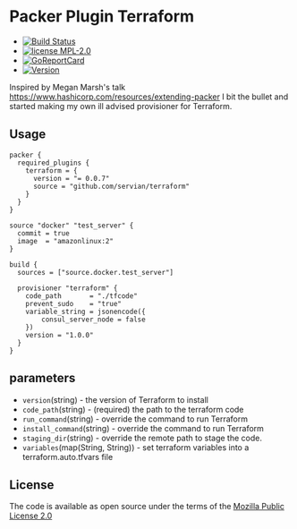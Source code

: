 # Packer Plugin Terraform

* [![Build Status](https://www.travis-ci.com/servian/packer-plugin-terraform.svg?branch=main)](https://travis-ci.com/servian/packer-plugin-terraform)
* [![license MPL-2.0](https://img.shields.io/badge/license-MPL--2.0-brightgreen.svg)](https://opensource.org/licenses/MPL-2.0)
* [![GoReportCard](https://goreportcard.com/badge/github.com/servian/packer-plugin-terraform)](https://goreportcard.com/report/github.com/servian/packer-plugin-terraform)
* [![Version](http://img.shields.io/github/release/servian/packer-plugin-terraform/all.svg?style=flat)](https://github.com/Servian/packer-plugin-terraform/releases)

Inspired by Megan Marsh's talk https://www.hashicorp.com/resources/extending-packer
I bit the bullet and started making my own ill advised provisioner for Terraform.

## Usage

    packer {
      required_plugins {
        terraform = {
          version = "= 0.0.7"
          source = "github.com/servian/terraform"
        }
      }
    }

    source "docker" "test_server" {
      commit = true
      image  = "amazonlinux:2"
    }

    build {
      sources = ["source.docker.test_server"]

      provisioner "terraform" {
        code_path       = "./tfcode"
        prevent_sudo    = "true"
        variable_string = jsonencode({
            consul_server_node = false
        })
        version = "1.0.0"
      }
    }

## parameters

 * `version`(string) - the version of Terraform to install
 * `code_path`(string) - (required) the path to the terraform code
 * `run_command`(string) - override the command to run Terraform
 * `install_command`(string) - override the command to run Terraform
 * `staging_dir`(string) - override the remote path to stage the code.
 * `variables`(map(String, String)) - set terraform variables into a terraform.auto.tfvars file

## License

The code is available as open source under the terms of the [Mozilla Public License 2.0](https://opensource.org/licenses/MPL-2.0)

